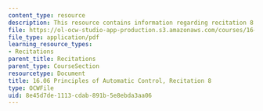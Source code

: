 ```yaml
---
content_type: resource
description: This resource contains information regarding recitation 8.
file: https://ol-ocw-studio-app-production.s3.amazonaws.com/courses/16-06-principles-of-automatic-control-fall-2012/8e45d7de1113cdab891b5e8ebda3aa06_MIT16_06F12_Recitation_8.pdf
file_type: application/pdf
learning_resource_types:
- Recitations
parent_title: Recitations
parent_type: CourseSection
resourcetype: Document
title: 16.06 Principles of Automatic Control, Recitation 8
type: OCWFile
uid: 8e45d7de-1113-cdab-891b-5e8ebda3aa06
---
```

